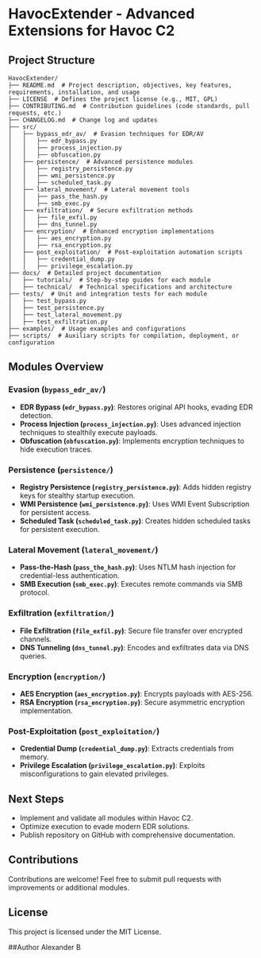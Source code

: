 # HavocExtender - Advanced Extensions for Havoc C2

## Project Structure
```
HavocExtender/
├── README.md  # Project description, objectives, key features, requirements, installation, and usage
├── LICENSE  # Defines the project license (e.g., MIT, GPL)
├── CONTRIBUTING.md  # Contribution guidelines (code standards, pull requests, etc.)
├── CHANGELOG.md  # Change log and updates
├── src/
│   ├── bypass_edr_av/  # Evasion techniques for EDR/AV
│   │   ├── edr_bypass.py
│   │   ├── process_injection.py
│   │   ├── obfuscation.py
│   ├── persistence/  # Advanced persistence modules
│   │   ├── registry_persistence.py
│   │   ├── wmi_persistence.py
│   │   ├── scheduled_task.py
│   ├── lateral_movement/  # Lateral movement tools
│   │   ├── pass_the_hash.py
│   │   ├── smb_exec.py
│   ├── exfiltration/  # Secure exfiltration methods
│   │   ├── file_exfil.py
│   │   ├── dns_tunnel.py
│   ├── encryption/  # Enhanced encryption implementations
│   │   ├── aes_encryption.py
│   │   ├── rsa_encryption.py
│   ├── post_exploitation/  # Post-exploitation automation scripts
│   │   ├── credential_dump.py
│   │   ├── privilege_escalation.py
├── docs/  # Detailed project documentation
│   ├── tutorials/  # Step-by-step guides for each module
│   ├── technical/  # Technical specifications and architecture
├── tests/  # Unit and integration tests for each module
│   ├── test_bypass.py
│   ├── test_persistence.py
│   ├── test_lateral_movement.py
│   ├── test_exfiltration.py
├── examples/  # Usage examples and configurations
├── scripts/  # Auxiliary scripts for compilation, deployment, or configuration
``` 

## Modules Overview

### Evasion (`bypass_edr_av/`)
- **EDR Bypass (`edr_bypass.py`)**: Restores original API hooks, evading EDR detection.
- **Process Injection (`process_injection.py`)**: Uses advanced injection techniques to stealthily execute payloads.
- **Obfuscation (`obfuscation.py`)**: Implements encryption techniques to hide execution traces.

### Persistence (`persistence/`)
- **Registry Persistence (`registry_persistence.py`)**: Adds hidden registry keys for stealthy startup execution.
- **WMI Persistence (`wmi_persistence.py`)**: Uses WMI Event Subscription for persistent access.
- **Scheduled Task (`scheduled_task.py`)**: Creates hidden scheduled tasks for persistent execution.

### Lateral Movement (`lateral_movement/`)
- **Pass-the-Hash (`pass_the_hash.py`)**: Uses NTLM hash injection for credential-less authentication.
- **SMB Execution (`smb_exec.py`)**: Executes remote commands via SMB protocol.

### Exfiltration (`exfiltration/`)
- **File Exfiltration (`file_exfil.py`)**: Secure file transfer over encrypted channels.
- **DNS Tunneling (`dns_tunnel.py`)**: Encodes and exfiltrates data via DNS queries.

### Encryption (`encryption/`)
- **AES Encryption (`aes_encryption.py`)**: Encrypts payloads with AES-256.
- **RSA Encryption (`rsa_encryption.py`)**: Secure asymmetric encryption implementation.

### Post-Exploitation (`post_exploitation/`)
- **Credential Dump (`credential_dump.py`)**: Extracts credentials from memory.
- **Privilege Escalation (`privilege_escalation.py`)**: Exploits misconfigurations to gain elevated privileges.

## Next Steps
- Implement and validate all modules within Havoc C2.
- Optimize execution to evade modern EDR solutions.
- Publish repository on GitHub with comprehensive documentation.

## Contributions
Contributions are welcome! Feel free to submit pull requests with improvements or additional modules.

## License
This project is licensed under the MIT License.

##Author
Alexander B
